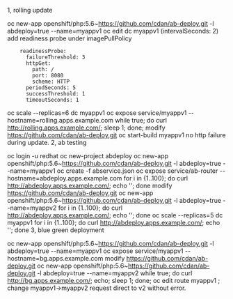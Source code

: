 1, rolling update

oc new-app openshift/php:5.6~https://github.com/cdan/ab-deploy.git -l abdeploy=true --name=myappv1
oc edit dc myappv1 (intervalSeconds: 2) add readiness probe under imagePullPolicy

        readinessProbe:    
          failureThreshold: 3  
          httpGet:  
            path: /  
            port: 8080  
            scheme: HTTP  
          periodSeconds: 5  
          successThreshold: 1  
          timeoutSeconds: 1  
oc scale --replicas=6 dc myappv1
oc expose service/myappv1 --hostname=rolling.apps.example.com
while true; do curl http://rolling.apps.example.com/; sleep 1; done;
modify https://github.com/cdan/ab-deploy.git
oc start-build myappv1
no http failure during update.
2, ab testing

oc login -u redhat
oc new-project abdeploy
oc new-app openshift/php:5.6~https://github.com/cdan/ab-deploy.git -l abdeploy=true --name=myappv1
oc create -f abservice.json
oc expose service/ab-router --hostname=abdeploy.apps.example.com
for i in {1..100}; do curl http://abdeploy.apps.example.com/; echo ''; done
modify https://github.com/cdan/ab-deploy.git
oc new-app openshift/php:5.6~https://github.com/cdan/ab-deploy.git -l abdeploy=true --name=myappv2
for i in {1..100}; do curl http://abdeploy.apps.example.com/; echo ''; done
oc scale --replicas=5 dc myappv1
for i in {1..100}; do curl http://abdeploy.apps.example.com/; echo ''; done
3, blue green deployment

oc new-app openshift/php:5.6~https://github.com/cdan/ab-deploy.git -l abdeploy=true --name=myappv1
oc expose service/myappv1 --hostname=bg.apps.example.com
modify https://github.com/cdan/ab-deploy.git
oc new-app openshift/php:5.6~https://github.com/cdan/ab-deploy.git -l abdeploy=true --name=myappv2
while true; do curl http://bg.apps.example.com/; echo; sleep 1; done;
oc edit route myappv1 ; change myappv1->myappv2
request direct to v2 without error.
